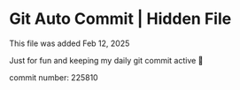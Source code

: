 # Git Auto Commit | Hidden File

This file was added Feb 12, 2025

Just for fun and keeping my daily git commit active 🤪

commit number: 225810
